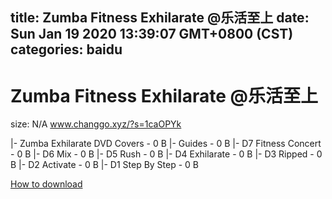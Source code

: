 
title: Zumba Fitness Exhilarate @乐活至上
date: Sun Jan 19 2020 13:39:07 GMT+0800 (CST)    
categories: baidu
---

# Zumba Fitness Exhilarate @乐活至上
size: N/A
 www.changgo.xyz/?s=1caOPYk
 
|- Zumba Exhilarate DVD Covers - 0 B
|- Guides - 0 B
|- D7 Fitness Concert - 0 B
|- D6 Mix - 0 B
|- D5 Rush - 0 B
|- D4 Exhilarate - 0 B
|- D3 Ripped - 0 B
|- D2 Activate - 0 B
|- D1 Step By Step - 0 B

[How to download](https://bpcam.bemobtrk.com/go/2ceec3aa-1ca2-46d6-b9ff-aaa5c184517c?jno=4595)